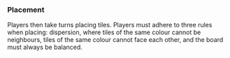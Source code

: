 ### Placement

Players then take turns placing tiles.  Players must adhere to three rules when placing: dispersion, where tiles of the same colour cannot be neighbours, tiles of the same colour cannot face each other, and the board must always be balanced.
